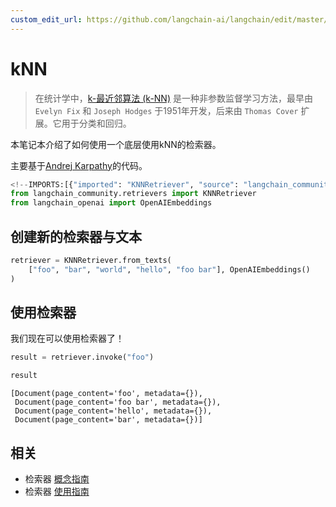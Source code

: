 ```yaml
---
custom_edit_url: https://github.com/langchain-ai/langchain/edit/master/docs/docs/integrations/retrievers/knn.ipynb
---
```

# kNN

>在统计学中，[k-最近邻算法 (k-NN)](https://en.wikipedia.org/wiki/K-nearest_neighbors_algorithm) 是一种非参数监督学习方法，最早由 `Evelyn Fix` 和 `Joseph Hodges` 于1951年开发，后来由 `Thomas Cover` 扩展。它用于分类和回归。

本笔记本介绍了如何使用一个底层使用kNN的检索器。

主要基于[Andrej Karpathy](https://github.com/karpathy/randomfun/blob/master/knn_vs_svm.html)的代码。


```python
<!--IMPORTS:[{"imported": "KNNRetriever", "source": "langchain_community.retrievers", "docs": "https://python.langchain.com/api_reference/community/retrievers/langchain_community.retrievers.knn.KNNRetriever.html", "title": "kNN"}, {"imported": "OpenAIEmbeddings", "source": "langchain_openai", "docs": "https://python.langchain.com/api_reference/openai/embeddings/langchain_openai.embeddings.base.OpenAIEmbeddings.html", "title": "kNN"}]-->
from langchain_community.retrievers import KNNRetriever
from langchain_openai import OpenAIEmbeddings
```

## 创建新的检索器与文本


```python
retriever = KNNRetriever.from_texts(
    ["foo", "bar", "world", "hello", "foo bar"], OpenAIEmbeddings()
)
```

## 使用检索器

我们现在可以使用检索器了！


```python
result = retriever.invoke("foo")
```


```python
result
```



```output
[Document(page_content='foo', metadata={}),
 Document(page_content='foo bar', metadata={}),
 Document(page_content='hello', metadata={}),
 Document(page_content='bar', metadata={})]
```



## 相关

- 检索器 [概念指南](/docs/concepts/#retrievers)
- 检索器 [使用指南](/docs/how_to/#retrievers)
